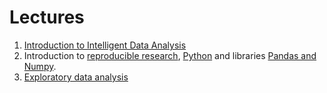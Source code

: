 # Lectures

1. [Introduction to Intelligent Data Analysis](01/01_intro.ipynb)
2. Introduction to [reproducible research](02/1_Reproducible_research.pptx), [Python](02/2_Introduction_to_Python.pptx) and libraries [Pandas and Numpy](02/3_Introduction_to_Pandas_and_Numpy.ipynb).
3. [Exploratory data analysis](03/03_exploratory-analysis.ipynb)